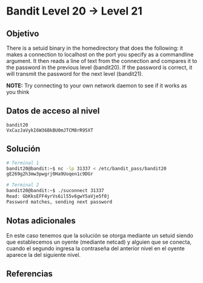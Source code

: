 # Bandit Level 20 → Level 21

## Objetivo
There is a setuid binary in the homedirectory that does the following: it makes a connection to localhost on the port you specify as a commandline argument. It then reads a line of text from the connection and compares it to the password in the previous level (bandit20). If the password is correct, it will transmit the password for the next level (bandit21).

**NOTE:** Try connecting to your own network daemon to see if it works as you think
## Datos de acceso al nivel
```
bandit20
VxCazJaVykI6W36BkBU0mJTCM8rR95XT
```
## Solución
```bash
# Terminal 1
bandit20@bandit:~$ nc -lp 31337 < /etc/bandit_pass/bandit20
gE269g2h3mw3pwgrj0Ha9Uoqen1c9DGr

# Terminal 2
bandit20@bandit:~$ ./suconnect 31337
Read: GbKksEFF4yrVs6il55v6gwY5aVje5f0j
Password matches, sending next password

```
## Notas adicionales
En este caso tenemos que la solución se otorga mediante un setuid siendo que establecemos un oyente (mediante netcad) y alguien que se conecta, cuando el segundo ingresa la contraseña del anterior nivel en el oyente aparece la del siguiente nivel.
## Referencias